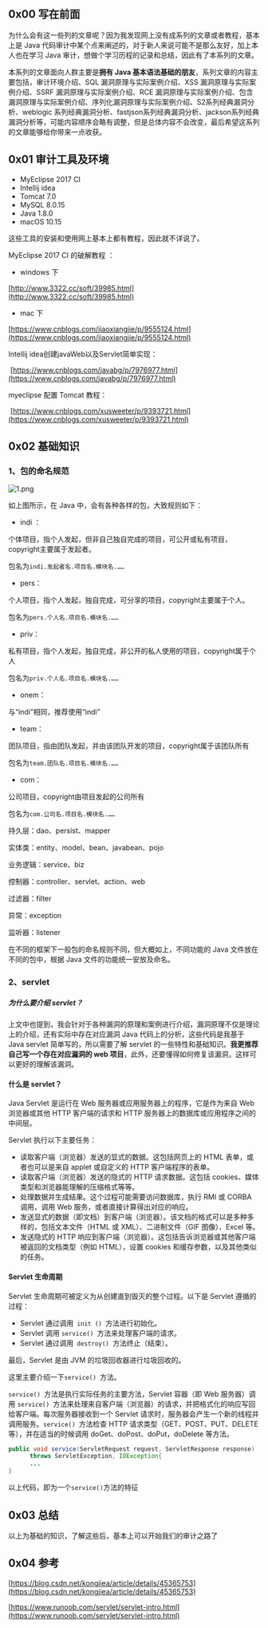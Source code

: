 ## 0x00 写在前面

为什么会有这一些列的文章呢？因为我发现网上没有成系列的文章或者教程，基本上是 Java 代码审计中某个点来阐述的，对于新人来说可能不是那么友好，加上本人也在学习 Java 审计，想做个学习历程的记录和总结，因此有了本系列的文章。

本系列的文章面向人群主要是**拥有 Java 基本语法基础的朋友**，系列文章的内容主要包括，审计环境介绍、SQL 漏洞原理与实际案例介绍、XSS 漏洞原理与实际案例介绍、SSRF 漏洞原理与实际案例介绍、RCE 漏洞原理与实际案例介绍、包含漏洞原理与实际案例介绍、序列化漏洞原理与实际案例介绍、S2系列经典漏洞分析、weblogic 系列经典漏洞分析、fastjson系列经典漏洞分析、jackson系列经典漏洞分析等，可能内容顺序会略有调整，但是总体内容不会改变，最后希望这系列的文章能够给你带来一点收获。

## 0x01 审计工具及环境

*   MyEclipse 2017 CI
*   Intellij idea
*   Tomcat 7.0
*   MySQL 8.0.15
*   Java 1.8.0
*   macOS 10.15

这些工具的安装和使用网上基本上都有教程，因此就不详说了。

MyEclipse 2017 CI 的破解教程 ：

*   windows 下

[http://www.3322.cc/soft/39985.html](http://www.3322.cc/soft/39985.html)

*   mac 下

[https://www.cnblogs.com/jiaoxiangjie/p/9555124.html](https://www.cnblogs.com/jiaoxiangjie/p/9555124.html)

Intellij idea创建javaWeb以及Servlet简单实现：

​ [https://www.cnblogs.com/javabg/p/7976977.html](https://www.cnblogs.com/javabg/p/7976977.html)

myeclipse 配置 Tomcat 教程：

​ [https://www.cnblogs.com/xusweeter/p/9393721.html](https://www.cnblogs.com/xusweeter/p/9393721.html)

## 0x02 基础知识

### 1、包的命名规范

![1.png](https://www.cnpanda.net/usr/uploads/2019/11/3036697678.png)

如上图所示，在 Java 中，会有各种各样的包，大致规则如下：

*   indi ：

个体项目，指个人发起，但非自己独自完成的项目，可公开或私有项目，copyright主要属于发起者。

包名为`indi.发起者名.项目名.模块名.……`

*   pers：

个人项目，指个人发起，独自完成，可分享的项目，copyright主要属于个人。

包名为`pers.个人名.项目名.模块名.……`

*   priv：

私有项目，指个人发起，独自完成，非公开的私人使用的项目，copyright属于个人

包名为`priv.个人名.项目名.模块名.……`

*   onem：

与“indi”相同，推荐使用“indi”

*   team：

团队项目，指由团队发起，并由该团队开发的项目，copyright属于该团队所有

包名为`team.团队名.项目名.模块名.……`

*   com：

公司项目，copyright由项目发起的公司所有

包名为`com.公司名.项目名.模块名.……`

持久层：dao、persist、mapper

实体类：entity、model、bean、javabean、pojo

业务逻辑：service、biz

控制器：controller、servlet、action、web

过滤器：filter

异常：exception

监听器：listener

在不同的框架下一般包的命名规则不同，但大概如上，不同功能的 Java 文件放在不同的包中，根据 Java 文件的功能统一安放及命名。

### 2、servlet

##### 为什么要介绍 servlet？

上文中也提到，我会针对于各种漏洞的原理和案例进行介绍，漏洞原理不仅是理论上的介绍，还有实际中存在对应漏洞 Java 代码上的分析，这些代码是我基于 Java servlet 简单写的，所以需要了解 servlet 的一些特性和基础知识。**我更推荐自己写一个存在对应漏洞的 web 项目**，此外，还要懂得如何修复该漏洞，这样可以更好的理解该漏洞。

#### 什么是 servlet？

Java Servlet 是运行在 Web 服务器或应用服务器上的程序，它是作为来自 Web 浏览器或其他 HTTP 客户端的请求和 HTTP 服务器上的数据库或应用程序之间的中间层。

Servlet 执行以下主要任务：

*   读取客户端（浏览器）发送的显式的数据。这包括网页上的 HTML 表单，或者也可以是来自 applet 或自定义的 HTTP 客户端程序的表单。
*   读取客户端（浏览器）发送的隐式的 HTTP 请求数据。这包括 cookies、媒体类型和浏览器能理解的压缩格式等等。
*   处理数据并生成结果。这个过程可能需要访问数据库，执行 RMI 或 CORBA 调用，调用 Web 服务，或者直接计算得出对应的响应。
*   发送显式的数据（即文档）到客户端（浏览器）。该文档的格式可以是多种多样的，包括文本文件（HTML 或 XML）、二进制文件（GIF 图像）、Excel 等。
*   发送隐式的 HTTP 响应到客户端（浏览器）。这包括告诉浏览器或其他客户端被返回的文档类型（例如 HTML），设置 cookies 和缓存参数，以及其他类似的任务。

#### Servlet 生命周期

Servlet 生命周期可被定义为从创建直到毁灭的整个过程。以下是 Servlet 遵循的过程：

*   Servlet 通过调用` init () `方法进行初始化。
*   Servlet 调用 `service() `方法来处理客户端的请求。
*   Servlet 通过调用` destroy() `方法终止（结束）。

最后，Servlet 是由 JVM 的垃圾回收器进行垃圾回收的。

这里主要介绍一下`service() `方法。

`service() `方法是执行实际任务的主要方法，Servlet 容器（即 Web 服务器）调用 `service() `方法来处理来自客户端（浏览器）的请求，并把格式化的响应写回给客户端。每次服务器接收到一个 Servlet 请求时，服务器会产生一个新的线程并调用服务。`service() `方法检查 HTTP 请求类型（GET、POST、PUT、DELETE 等），并在适当的时候调用 doGet、doPost、doPut，doDelete 等方法。

```java
public void service(ServletRequest request, ServletResponse response) 
      throws ServletException, IOException{
      ...
}
```
以上代码，即为一个`service()`方法的特征

## 0x03 总结

以上为基础的知识，了解这些后，基本上可以开始我们的审计之路了

## 0x04 参考

[https://blog.csdn.net/kongjiea/article/details/45365753](https://blog.csdn.net/kongjiea/article/details/45365753)

[https://www.runoob.com/servlet/servlet-intro.html](https://www.runoob.com/servlet/servlet-intro.html)
